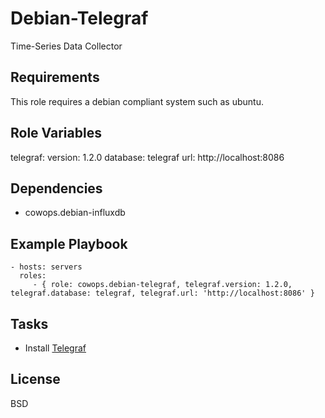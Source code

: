 Debian-Telegraf
===============

Time-Series Data Collector

Requirements
------------

This role requires a debian compliant system such as ubuntu.

Role Variables
--------------

telegraf:
  version: 1.2.0
  database: telegraf
  url: http://localhost:8086

Dependencies
------------

  - cowops.debian-influxdb

Example Playbook
----------------

    - hosts: servers
      roles:
         - { role: cowops.debian-telegraf, telegraf.version: 1.2.0, telegraf.database: telegraf, telegraf.url: 'http://localhost:8086' }

Tasks
-----

  - Install [Telegraf](https://www.influxdata.com/time-series-platform/telegraf/)

License
-------

BSD
